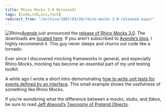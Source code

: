 ```yaml
---
title: Rhino Mocks 3.0 Released!
tags: [code,tdd,oss,tech]
redirect_from: "/archive/2007/03/26/rhino-mocks-3.0-released.aspx/"
---
```


![Rhino](https://haacked.com/images/Rhino.jpg)[Ayende](http://www.ayende.com/ "Ayende")
just announced the [release of Rhino Mocks
3.0](http://ayende.com/Blog/archive/2007/03/28/Rhino-Mocks-3.0-Released.aspx "Rhino Mocks").
The downloads are [located
here](http://www.ayende.com/projects/rhino-mocks/downloads.aspx "Downloads").
If you aren’t subscribed to [Ayende’s
blog](http://ayende.com/Blog/ "Ayende’s blog"), I highly recommend it.
This guy never sleeps and churns out code like a tornado.

Ever since I discovered mocking frameworks in general, and especially
Rhino Mocks, mocking has become an essential part of my unit testing
toolkit.

A while ago I wrote a short intro demonstrating [how to write unit tests
for events defined by an
interface](https://haacked.com/archive/2006/06/23/UsingRhinoMocksToUnitTestEventsOnInterfaces.aspx "Using Rhino Mocks To Unit Test Events on Interfaces").
This small example shows the usefulness of something like Rhino Mocks.

If you’re wondering what the difference between a *mocks*, *stubs*, and
*fakes*, be sure to read [Jeff
Atwood’s](http://www.codinghorror.com/blog/ "Jeff Atwood") [Taxonomy of
Pretend
Objects](http://www.codinghorror.com/blog/archives/000765.html "Test Doubles: A Taxonomy of Pretend Objects").

